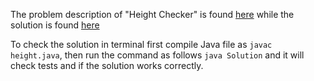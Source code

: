 The problem description of "Height Checker" is found [here](https://leetcode.com/problems/height-checker/) while the solution is found [here](https://github.com/aurimas13/Solutions-To-Problems/blob/main/LeetCode/Java%20Solutions/Height%20Checker/height.java)

To check the solution in terminal first compile Java file as `javac height.java`, then run the command as follows `java Solution` and it will check tests and if the solution works correctly.